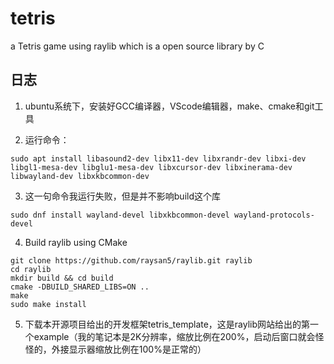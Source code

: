 # tetris
a Tetris game using raylib which is a open source library by C

## 日志  
1. ubuntu系统下，安装好GCC编译器，VScode编辑器，make、cmake和git工具  

2. 运行命令：
  ```
  sudo apt install libasound2-dev libx11-dev libxrandr-dev libxi-dev libgl1-mesa-dev libglu1-mesa-dev libxcursor-dev libxinerama-dev libwayland-dev libxkbcommon-dev  
  ```
3. 这一句命令我运行失败，但是并不影响build这个库  
  ```
  sudo dnf install wayland-devel libxkbcommon-devel wayland-protocols-devel  
  ```

4. Build raylib using CMake
```
git clone https://github.com/raysan5/raylib.git raylib
cd raylib
mkdir build && cd build
cmake -DBUILD_SHARED_LIBS=ON ..
make
sudo make install
```
5. 下载本开源项目给出的开发框架tetris_template，这是raylib网站给出的第一个example（我的笔记本是2K分辨率，缩放比例在200%，启动后窗口就会怪怪的，外接显示器缩放比例在100%是正常的）
